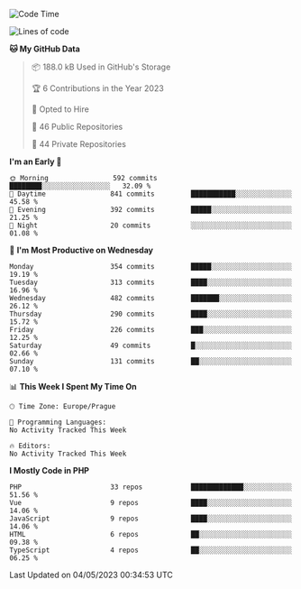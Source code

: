 <!--START_SECTION:waka-->
![Code Time](http://img.shields.io/badge/Code%20Time-1%2C583%20hrs%2058%20mins-blue)

![Lines of code](https://img.shields.io/badge/From%20Hello%20World%20I%27ve%20Written-691.7%20thousand%20lines%20of%20code-blue)

**🐱 My GitHub Data** 

> 📦 188.0 kB Used in GitHub's Storage 
 > 
> 🏆 6 Contributions in the Year 2023
 > 
> 💼 Opted to Hire
 > 
> 📜 46 Public Repositories 
 > 
> 🔑 44 Private Repositories 
 > 
**I'm an Early 🐤** 

```text
🌞 Morning                592 commits         ████████░░░░░░░░░░░░░░░░░   32.09 % 
🌆 Daytime                841 commits         ███████████░░░░░░░░░░░░░░   45.58 % 
🌃 Evening                392 commits         █████░░░░░░░░░░░░░░░░░░░░   21.25 % 
🌙 Night                  20 commits          ░░░░░░░░░░░░░░░░░░░░░░░░░   01.08 % 
```
📅 **I'm Most Productive on Wednesday** 

```text
Monday                   354 commits         █████░░░░░░░░░░░░░░░░░░░░   19.19 % 
Tuesday                  313 commits         ████░░░░░░░░░░░░░░░░░░░░░   16.96 % 
Wednesday                482 commits         ███████░░░░░░░░░░░░░░░░░░   26.12 % 
Thursday                 290 commits         ████░░░░░░░░░░░░░░░░░░░░░   15.72 % 
Friday                   226 commits         ███░░░░░░░░░░░░░░░░░░░░░░   12.25 % 
Saturday                 49 commits          █░░░░░░░░░░░░░░░░░░░░░░░░   02.66 % 
Sunday                   131 commits         ██░░░░░░░░░░░░░░░░░░░░░░░   07.10 % 
```


📊 **This Week I Spent My Time On** 

```text
🕑︎ Time Zone: Europe/Prague

💬 Programming Languages: 
No Activity Tracked This Week

🔥 Editors: 
No Activity Tracked This Week
```

**I Mostly Code in PHP** 

```text
PHP                      33 repos            █████████████░░░░░░░░░░░░   51.56 % 
Vue                      9 repos             ████░░░░░░░░░░░░░░░░░░░░░   14.06 % 
JavaScript               9 repos             ████░░░░░░░░░░░░░░░░░░░░░   14.06 % 
HTML                     6 repos             ██░░░░░░░░░░░░░░░░░░░░░░░   09.38 % 
TypeScript               4 repos             ██░░░░░░░░░░░░░░░░░░░░░░░   06.25 % 
```




 Last Updated on 04/05/2023 00:34:53 UTC
<!--END_SECTION:waka-->
<!--
**AlexKratky/AlexKratky** is a ✨ _special_ ✨ repository because its `README.md` (this file) appears on your GitHub profile.

Here are some ideas to get you started:

- 🔭 I’m currently working on ...
- 🌱 I’m currently learning ...
- 👯 I’m looking to collaborate on ...
- 🤔 I’m looking for help with ...
- 💬 Ask me about ...
- 📫 How to reach me: ...
- 😄 Pronouns: ...
- ⚡ Fun fact: ...
-->
